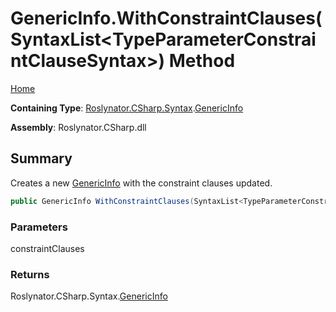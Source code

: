 # GenericInfo\.WithConstraintClauses\(SyntaxList\<TypeParameterConstraintClauseSyntax>\) Method

[Home](../../../../../README.md)

**Containing Type**: [Roslynator.CSharp.Syntax](../../README.md)\.[GenericInfo](../README.md)

**Assembly**: Roslynator\.CSharp\.dll

## Summary

Creates a new [GenericInfo](../README.md) with the constraint clauses updated\.

```csharp
public GenericInfo WithConstraintClauses(SyntaxList<TypeParameterConstraintClauseSyntax> constraintClauses)
```

### Parameters

constraintClauses



### Returns

Roslynator\.CSharp\.Syntax\.[GenericInfo](../README.md)

